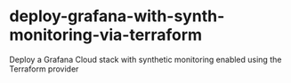 # deploy-grafana-with-synth-monitoring-via-terraform
Deploy a Grafana Cloud stack with synthetic monitoring enabled using the Terraform provider
